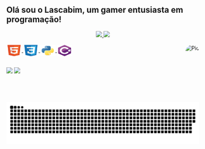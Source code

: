 ## Olá sou o Lascabim, um gamer entusiasta em programação!

<div align="center">
  <a href="https://github.com/lascabim">
  <img height="180em" src="https://github-readme-stats.vercel.app/api?username=lascabim&show_icons=true&theme=ayu-mirage&include_all_commits=true&count_private=true"/>
  <img height="180em" src="https://github-readme-stats.vercel.app/api/top-langs/?username=lascabim&layout=compact&langs_count=7&theme=ayu-mirage"/>
</div>
<div style="display: inline_block"><br>
  <img align="center" alt="HTML" height="30" width="40" src="https://raw.githubusercontent.com/devicons/devicon/master/icons/html5/html5-original.svg">
  <img align="center" alt="CSS" height="30" width="40" src="https://raw.githubusercontent.com/devicons/devicon/master/icons/css3/css3-original.svg">
  <img align="center" alt="Python" height="30" width="40" src="https://raw.githubusercontent.com/devicons/devicon/master/icons/python/python-original.svg">
  <img align="center" alt="Csharp" height="30" width="40" src="https://raw.githubusercontent.com/devicons/devicon/master/icons/csharp/csharp-original.svg">
  <img align="right" alt="Pic" height="150" style="border-radius:50px;"        src="https://media.discordapp.net/attachments/942450101073358928/981510490524090378/Avatar.png?width=676&height=676">
</div>
  
  ##
 
<div> 
 <a href="https://discord.gg/xGzkaYbhax" target="_blank"><img src="https://img.shields.io/badge/Discord-7289DA?style=for-the-badge&logo=discord&logoColor=white" target="_blank"></a> 
  <a href="https://www.linkedin.com/in/rafaella-ballerini-45875016a" target="_blank"><img src="https://img.shields.io/badge/-LinkedIn-%230077B5?style=for-the-badge&logo=linkedin&logoColor=white" target="_blank"></a> 
 
  ![Snake animation](https://github.com/Lascabim/Lascabim/blob/main/github-contribution-grid-snake.svg) 
 
</div>
